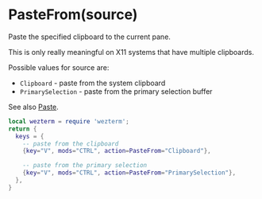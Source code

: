 # PasteFrom(source)

Paste the specified clipboard to the current pane.

This is only really meaningful on X11 systems that have multiple clipboards.

Possible values for source are:

* `Clipboard` - paste from the system clipboard
* `PrimarySelection` - paste from the primary selection buffer

See also [Paste](Paste.md).

```lua
local wezterm = require 'wezterm';
return {
  keys = {
    -- paste from the clipboard
    {key="V", mods="CTRL", action=PasteFrom="Clipboard"},

    -- paste from the primary selection
    {key="V", mods="CTRL", action=PasteFrom="PrimarySelection"},
  },
}
```

